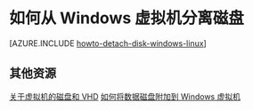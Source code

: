 <properties
	pageTitle="从 Windows 虚拟机分离磁盘 | Microsoft Azure"
	description="了解如何从 Azure 中的虚拟机分离磁盘。"
	services="virtual-machines, storage"
	documentationCenter=""
	authors="KBDAzure"
	manager="timlt"
	editor=""
	tags="azure-service-management"/>

<tags 
	ms.service="virtual-machines"	
	ms.date="07/14/2015"
	wacn.date="09/15/2015"/>



# 如何从 Windows 虚拟机分离磁盘

[AZURE.INCLUDE [howto-detach-disk-windows-linux](../includes/howto-detach-disk-windows-linux.md)]
## 其他资源
[关于虚拟机的磁盘和 VHD](/documentation/articles/virtual-machines-disks-vhds) [如何将数据磁盘附加到 Windows 虚拟机](/documentation/articles/storage-windows-attach-disk)

<!---HONumber=69-->